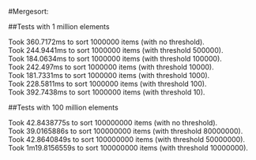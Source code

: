 #Mergesort:

##Tests with 1 million elements

Took 360.7172ms to sort 1000000 items (with no threshold).  
Took 244.9441ms to sort 1000000 items (with threshold 500000).  
Took 184.0634ms to sort 1000000 items (with threshold 100000).  
Took 242.497ms to sort 1000000 items (with threshold 10000).  
Took 181.7331ms to sort 1000000 items (with threshold 1000).  
Took 228.5811ms to sort 1000000 items (with threshold 100).  
Took 392.7438ms to sort 1000000 items (with threshold 10).  

##Tests with 100 million elements

Took 42.8438775s to sort 100000000 items (with no threshold).  
Took 39.0165886s to sort 100000000 items (with threshold 80000000).  
Took 42.8640849s to sort 100000000 items (with threshold 50000000).  
Took 1m19.8156559s to sort 100000000 items (with threshold 10000000).  
